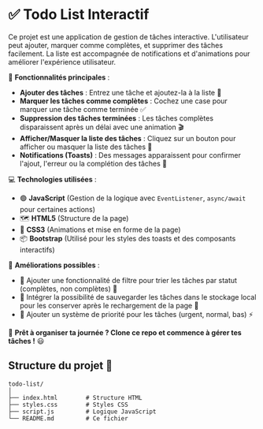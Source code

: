 # ✅ **Todo List Interactif**

Ce projet est une application de gestion de tâches interactive. L'utilisateur peut ajouter, marquer comme complètes, et supprimer des tâches facilement. La liste est accompagnée de notifications et d'animations pour améliorer l'expérience utilisateur.

🌟 **Fonctionnalités principales** :

- **Ajouter des tâches** : Entrez une tâche et ajoutez-la à la liste 📝
- **Marquer les tâches comme complètes** : Cochez une case pour marquer une tâche comme terminée ✅
- **Suppression des tâches terminées** : Les tâches complètes disparaissent après un délai avec une animation 🎬
- **Afficher/Masquer la liste des tâches** : Cliquez sur un bouton pour afficher ou masquer la liste des tâches 👀
- **Notifications (Toasts)** : Des messages apparaissent pour confirmer l'ajout, l'erreur ou la complétion des tâches 🍞

💻 **Technologies utilisées** :

- 🟢 **JavaScript** (Gestion de la logique avec `EventListener`, `async/await` pour certaines actions)
- 🗺️ **HTML5** (Structure de la page)
- 🎨 **CSS3** (Animations et mise en forme de la page)
- 📦 **Bootstrap** (Utilisé pour les styles des toasts et des composants interactifs)

🚀 **Améliorations possibles** :

- 🔹 Ajouter une fonctionnalité de filtre pour trier les tâches par statut (complètes, non complètes) 🔄
- 🔹 Intégrer la possibilité de sauvegarder les tâches dans le stockage local pour les conserver après le rechargement de la page 💾
- 🔹 Ajouter un système de priorité pour les tâches (urgent, normal, bas) ⚡

📍 **Prêt à organiser ta journée ? Clone ce repo et commence à gérer tes tâches !** 😃

## Structure du projet 📂

```plaintext
todo-list/
│
├── index.html        # Structure HTML
├── styles.css        # Styles CSS
├── script.js         # Logique JavaScript
└── README.md         # Ce fichier
